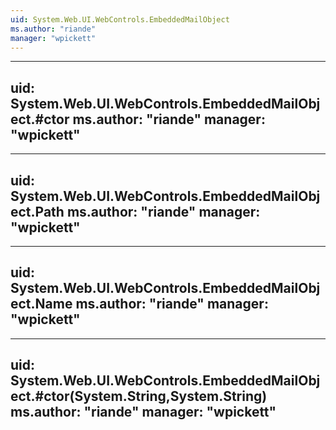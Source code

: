 ```yaml
---
uid: System.Web.UI.WebControls.EmbeddedMailObject
ms.author: "riande"
manager: "wpickett"
---
```


---
uid: System.Web.UI.WebControls.EmbeddedMailObject.#ctor
ms.author: "riande"
manager: "wpickett"
---

---
uid: System.Web.UI.WebControls.EmbeddedMailObject.Path
ms.author: "riande"
manager: "wpickett"
---

---
uid: System.Web.UI.WebControls.EmbeddedMailObject.Name
ms.author: "riande"
manager: "wpickett"
---

---
uid: System.Web.UI.WebControls.EmbeddedMailObject.#ctor(System.String,System.String)
ms.author: "riande"
manager: "wpickett"
---
